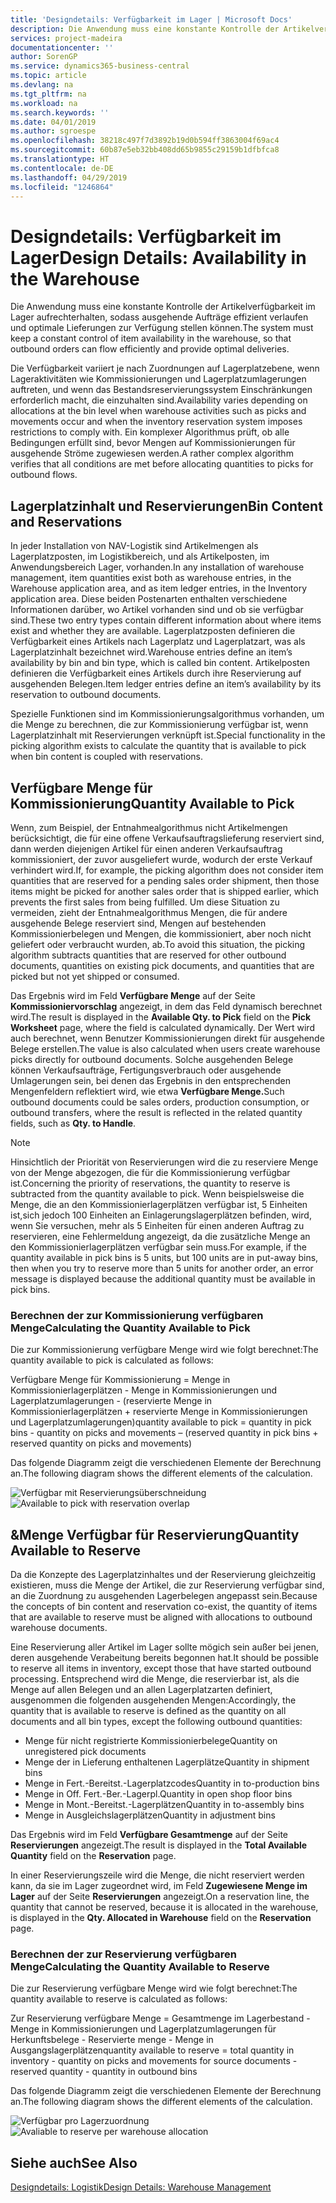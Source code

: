 ```yaml
---
title: 'Designdetails: Verfügbarkeit im Lager | Microsoft Docs'
description: Die Anwendung muss eine konstante Kontrolle der Artikelverfügbarkeit im Lager aufrechterhalten, sodass ausgehende Aufträge effizient verlaufen und optimale Lieferungen zur Verfügung stellen können.
services: project-madeira
documentationcenter: ''
author: SorenGP
ms.service: dynamics365-business-central
ms.topic: article
ms.devlang: na
ms.tgt_pltfrm: na
ms.workload: na
ms.search.keywords: ''
ms.date: 04/01/2019
ms.author: sgroespe
ms.openlocfilehash: 38218c497f7d3892b19d0b594ff3863004f69ac4
ms.sourcegitcommit: 60b87e5eb32bb408dd65b9855c29159b1dfbfca8
ms.translationtype: HT
ms.contentlocale: de-DE
ms.lasthandoff: 04/29/2019
ms.locfileid: "1246864"
---
```

# <a name="design-details-availability-in-the-warehouse"></a><span data-ttu-id="35304-103">Designdetails: Verfügbarkeit im Lager</span><span class="sxs-lookup"><span data-stu-id="35304-103">Design Details: Availability in the Warehouse</span></span>
<span data-ttu-id="35304-104">Die Anwendung muss eine konstante Kontrolle der Artikelverfügbarkeit im Lager aufrechterhalten, sodass ausgehende Aufträge effizient verlaufen und optimale Lieferungen zur Verfügung stellen können.</span><span class="sxs-lookup"><span data-stu-id="35304-104">The system must keep a constant control of item availability in the warehouse, so that outbound orders can flow efficiently and provide optimal deliveries.</span></span>  

 <span data-ttu-id="35304-105">Die Verfügbarkeit variiert je nach Zuordnungen auf Lagerplatzebene, wenn Lageraktivitäten wie Kommissionierungen und Lagerplatzumlagerungen auftreten, und wenn das Bestandsreservierungssystem Einschränkungen erforderlich macht, die einzuhalten sind.</span><span class="sxs-lookup"><span data-stu-id="35304-105">Availability varies depending on allocations at the bin level when warehouse activities such as picks and movements occur and when the inventory reservation system imposes restrictions to comply with.</span></span> <span data-ttu-id="35304-106">Ein komplexer Algorithmus prüft, ob alle Bedingungen erfüllt sind, bevor Mengen auf Kommissionierungen für ausgehende Ströme zugewiesen werden.</span><span class="sxs-lookup"><span data-stu-id="35304-106">A rather complex algorithm verifies that all conditions are met before allocating quantities to picks for outbound flows.</span></span>  

## <a name="bin-content-and-reservations"></a><span data-ttu-id="35304-107">Lagerplatzinhalt und Reservierungen</span><span class="sxs-lookup"><span data-stu-id="35304-107">Bin Content and Reservations</span></span>  
 <span data-ttu-id="35304-108">In jeder Installation von NAV-Logistik sind Artikelmengen als Lagerplatzposten, im Logistikbereich, und als Artikelposten, im Anwendungsbereich Lager, vorhanden.</span><span class="sxs-lookup"><span data-stu-id="35304-108">In any installation of warehouse management, item quantities exist both as warehouse entries, in the Warehouse application area, and as item ledger entries, in the Inventory application area.</span></span> <span data-ttu-id="35304-109">Diese beiden Postenarten enthalten verschiedene Informationen darüber, wo Artikel vorhanden sind und ob sie verfügbar sind.</span><span class="sxs-lookup"><span data-stu-id="35304-109">These two entry types contain different information about where items exist and whether they are available.</span></span> <span data-ttu-id="35304-110">Lagerplatzposten definieren die Verfügbarkeit eines Artikels nach Lagerplatz und Lagerplatzart, was als Lagerplatzinhalt bezeichnet wird.</span><span class="sxs-lookup"><span data-stu-id="35304-110">Warehouse entries define an item’s availability by bin and bin type, which is called bin content.</span></span> <span data-ttu-id="35304-111">Artikelposten definieren die Verfügbarkeit eines Artikels durch ihre Reservierung auf ausgehenden Belegen.</span><span class="sxs-lookup"><span data-stu-id="35304-111">Item ledger entries define an item’s availability by its reservation to outbound documents.</span></span>  

 <span data-ttu-id="35304-112">Spezielle Funktionen sind im Kommissionierungsalgorithmus vorhanden, um die Menge zu berechnen, die zur Kommissionierung verfügbar ist, wenn Lagerplatzinhalt mit Reservierungen verknüpft ist.</span><span class="sxs-lookup"><span data-stu-id="35304-112">Special functionality in the picking algorithm exists to calculate the quantity that is available to pick when bin content is coupled with reservations.</span></span>  

## <a name="quantity-available-to-pick"></a><span data-ttu-id="35304-113">Verfügbare Menge für Kommissionierung</span><span class="sxs-lookup"><span data-stu-id="35304-113">Quantity Available to Pick</span></span>  
 <span data-ttu-id="35304-114">Wenn, zum Beispiel, der Entnahmealgorithmus nicht Artikelmengen berücksichtigt, die für eine offene Verkaufsauftragslieferung reserviert sind, dann werden diejenigen Artikel für einen anderen Verkaufsauftrag kommissioniert, der zuvor ausgeliefert wurde, wodurch der erste Verkauf verhindert wird.</span><span class="sxs-lookup"><span data-stu-id="35304-114">If, for example, the picking algorithm does not consider item quantities that are reserved for a pending sales order shipment, then those items might be picked for another sales order that is shipped earlier, which prevents the first sales from being fulfilled.</span></span> <span data-ttu-id="35304-115">Um diese Situation zu vermeiden, zieht der Entnahmealgorithmus Mengen, die für andere ausgehende Belege reserviert sind, Mengen auf bestehenden Kommissionierbelegen und Mengen, die kommissioniert, aber noch nicht geliefert oder verbraucht wurden, ab.</span><span class="sxs-lookup"><span data-stu-id="35304-115">To avoid this situation, the picking algorithm subtracts quantities that are reserved for other outbound documents, quantities on existing pick documents, and quantities that are picked but not yet shipped or consumed.</span></span>  

 <span data-ttu-id="35304-116">Das Ergebnis wird im Feld **Verfügbare Menge** auf der Seite **Kommissioniervorschlag** angezeigt, in dem das Feld dynamisch berechnet wird.</span><span class="sxs-lookup"><span data-stu-id="35304-116">The result is displayed in the **Available Qty. to Pick** field on the **Pick Worksheet** page, where the field is calculated dynamically.</span></span> <span data-ttu-id="35304-117">Der Wert wird auch berechnet, wenn Benutzer Kommissionierungen direkt für ausgehende Belege erstellen.</span><span class="sxs-lookup"><span data-stu-id="35304-117">The value is also calculated when users create warehouse picks directly for outbound documents.</span></span> <span data-ttu-id="35304-118">Solche ausgehenden Belege können Verkaufsaufträge, Fertigungsverbrauch oder ausgehende Umlagerungen sein, bei denen das Ergebnis in den entsprechenden Mengenfeldern reflektiert wird, wie etwa **Verfügbare Menge.**</span><span class="sxs-lookup"><span data-stu-id="35304-118">Such outbound documents could be sales orders, production consumption, or outbound transfers, where the result is reflected in the related quantity fields, such as **Qty. to Handle**.</span></span>  

> [!NOTE]  
>  <span data-ttu-id="35304-119">Hinsichtlich der Priorität von Reservierungen wird die zu reserviere Menge von der Menge abgezogen, die für die Kommissionierung verfügbar ist.</span><span class="sxs-lookup"><span data-stu-id="35304-119">Concerning the priority of reservations, the quantity to reserve is subtracted from the quantity available to pick.</span></span> <span data-ttu-id="35304-120">Wenn beispielsweise die Menge, die an den Kommissionierlagerplätzen verfügbar ist, 5 Einheiten ist,sich jedoch 100 Einheiten an Einlagerungslagerplätzen befinden, wird, wenn Sie versuchen, mehr als 5 Einheiten für einen anderen Auftrag zu reservieren, eine Fehlermeldung angezeigt, da die zusätzliche Menge an den Kommissionierlagerplätzen verfügbar sein muss.</span><span class="sxs-lookup"><span data-stu-id="35304-120">For example, if the quantity available in pick bins is 5 units, but 100 units are in put-away bins, then when you try to reserve more than 5 units for another order, an error message is displayed because the additional quantity must be available in pick bins.</span></span>  

### <a name="calculating-the-quantity-available-to-pick"></a><span data-ttu-id="35304-121">Berechnen der zur Kommissionierung verfügbaren Menge</span><span class="sxs-lookup"><span data-stu-id="35304-121">Calculating the Quantity Available to Pick</span></span>  
 <span data-ttu-id="35304-122">Die zur Kommissionierung verfügbare Menge wird wie folgt berechnet:</span><span class="sxs-lookup"><span data-stu-id="35304-122">The quantity available to pick is calculated as follows:</span></span>  

 <span data-ttu-id="35304-123">Verfügbare Menge für Kommissionierung = Menge in Kommissionierlagerplätzen - Menge in Kommissionierungen und Lagerplatzumlagerungen - (reservierte Menge in Kommissionierlagerplätzen + reservierte Menge in Kommissionierungen und Lagerplatzumlagerungen)</span><span class="sxs-lookup"><span data-stu-id="35304-123">quantity available to pick = quantity in pick bins - quantity on picks and movements – (reserved quantity in pick bins + reserved quantity on picks and movements)</span></span>  

 <span data-ttu-id="35304-124">Das folgende Diagramm zeigt die verschiedenen Elemente der Berechnung an.</span><span class="sxs-lookup"><span data-stu-id="35304-124">The following diagram shows the different elements of the calculation.</span></span>  

 <span data-ttu-id="35304-125">![Verfügbar mit Reservierungsüberschneidung](media/design_details_warehouse_management_availability_2.png "Verfügbar mit Reservierungsüberschneidung")</span><span class="sxs-lookup"><span data-stu-id="35304-125">![Available to pick with reservation overlap](media/design_details_warehouse_management_availability_2.png "Available to pick with reservation overlap")</span></span>  

## <a name="quantity-available-to-reserve"></a><span data-ttu-id="35304-126">&Menge Verfügbar für Reservierung</span><span class="sxs-lookup"><span data-stu-id="35304-126">Quantity Available to Reserve</span></span>  
 <span data-ttu-id="35304-127">Da die Konzepte des Lagerplatzinhaltes und der Reservierung gleichzeitig existieren, muss die Menge der Artikel, die zur Reservierung verfügbar sind, an die Zuordnung zu ausgehenden Lagerbelegen angepasst sein.</span><span class="sxs-lookup"><span data-stu-id="35304-127">Because the concepts of bin content and reservation co-exist, the quantity of items that are available to reserve must be aligned with allocations to outbound warehouse documents.</span></span>  

 <span data-ttu-id="35304-128">Eine Reservierung aller Artikel im Lager sollte mögich sein außer bei jenen, deren ausgehende Verabeitung bereits begonnen hat.</span><span class="sxs-lookup"><span data-stu-id="35304-128">It should be possible to reserve all items in inventory, except those that have started outbound processing.</span></span> <span data-ttu-id="35304-129">Entsprechend wird die Menge, die reservierbar ist, als die Menge auf allen Belegen und an allen Lagerplatzarten definiert, ausgenommen die folgenden ausgehenden Mengen:</span><span class="sxs-lookup"><span data-stu-id="35304-129">Accordingly, the quantity that is available to reserve is defined as the quantity on all documents and all bin types, except the following outbound quantities:</span></span>  

-   <span data-ttu-id="35304-130">Menge für nicht registrierte Kommissionierbelege</span><span class="sxs-lookup"><span data-stu-id="35304-130">Quantity on unregistered pick documents</span></span>  
-   <span data-ttu-id="35304-131">Menge der in Lieferung enthaltenen Lagerplätze</span><span class="sxs-lookup"><span data-stu-id="35304-131">Quantity in shipment bins</span></span>  
-   <span data-ttu-id="35304-132">Menge in Fert.-Bereitst.-Lagerplatzcodes</span><span class="sxs-lookup"><span data-stu-id="35304-132">Quantity in to-production bins</span></span>  
-   <span data-ttu-id="35304-133">Menge in Off. Fert.-Ber.-Lagerpl.</span><span class="sxs-lookup"><span data-stu-id="35304-133">Quantity in open shop floor bins</span></span>  
-   <span data-ttu-id="35304-134">Menge in Mont.-Bereitst.-Lagerplätzen</span><span class="sxs-lookup"><span data-stu-id="35304-134">Quantity in to-assembly bins</span></span>  
-   <span data-ttu-id="35304-135">Menge in Ausgleichslagerplätzen</span><span class="sxs-lookup"><span data-stu-id="35304-135">Quantity in adjustment bins</span></span>  

 <span data-ttu-id="35304-136">Das Ergebnis wird im Feld **Verfügbare Gesamtmenge** auf der Seite **Reservierungen** angezeigt.</span><span class="sxs-lookup"><span data-stu-id="35304-136">The result is displayed in the **Total Available Quantity** field on the **Reservation** page.</span></span>  

 <span data-ttu-id="35304-137">In einer Reservierungszeile wird die Menge, die nicht reserviert werden kann, da sie im Lager zugeordnet wird, im Feld **Zugewiesene Menge im Lager** auf der Seite **Reservierungen** angezeigt.</span><span class="sxs-lookup"><span data-stu-id="35304-137">On a reservation line, the quantity that cannot be reserved, because it is allocated in the warehouse, is displayed in the **Qty. Allocated in Warehouse** field on the **Reservation** page.</span></span>  

### <a name="calculating-the-quantity-available-to-reserve"></a><span data-ttu-id="35304-138">Berechnen der zur Reservierung verfügbaren Menge</span><span class="sxs-lookup"><span data-stu-id="35304-138">Calculating the Quantity Available to Reserve</span></span>  
 <span data-ttu-id="35304-139">Die zur Reservierung verfügbare Menge wird wie folgt berechnet:</span><span class="sxs-lookup"><span data-stu-id="35304-139">The quantity available to reserve is calculated as follows:</span></span>  

 <span data-ttu-id="35304-140">Zur Reservierung verfügbare Menge = Gesamtmenge im Lagerbestand - Menge in Kommissionierungen und Lagerplatzumlagerungen für Herkunftsbelege - Reservierte menge - Menge in Ausgangslagerplätzen</span><span class="sxs-lookup"><span data-stu-id="35304-140">quantity available to reserve = total quantity in inventory - quantity on picks and movements for source documents - reserved quantity - quantity in outbound bins</span></span>  

 <span data-ttu-id="35304-141">Das folgende Diagramm zeigt die verschiedenen Elemente der Berechnung an.</span><span class="sxs-lookup"><span data-stu-id="35304-141">The following diagram shows the different elements of the calculation.</span></span>  

 <span data-ttu-id="35304-142">![Verfügbar pro Lagerzuordnung](media/design_details_warehouse_management_availability_3.png "Verfügbar pro Lagerzuordnung")</span><span class="sxs-lookup"><span data-stu-id="35304-142">![Avaliable to reserve per warehouse allocation](media/design_details_warehouse_management_availability_3.png "Avaliable to reserve per warehouse allocation")</span></span>  

## <a name="see-also"></a><span data-ttu-id="35304-143">Siehe auch</span><span class="sxs-lookup"><span data-stu-id="35304-143">See Also</span></span>  
 [<span data-ttu-id="35304-144">Designdetails: Logistik</span><span class="sxs-lookup"><span data-stu-id="35304-144">Design Details: Warehouse Management</span></span>](design-details-warehouse-management.md)
